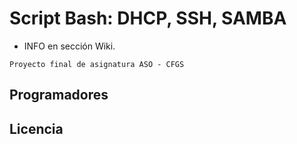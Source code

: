 # Script Bash: DHCP, SSH, SAMBA 

+ INFO en sección Wiki.

`Proyecto final de asignatura ASO - CFGS`

## Programadores

## Licencia

